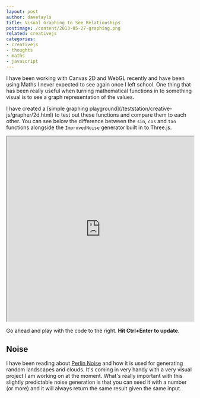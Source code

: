 ```yaml
---
layout: post
author: davetayls
title: Visual Graphing to See Relationships
postimage: /content/2013-05-27-graphing.png
related: creativejs
categories:
- creativejs
- thoughts
- maths
- javascript
---
```




I have been working with Canvas 2D and WebGL recently and have been
using Maths I never expected to see again once I left school. One
thing that has been really useful when turning mathematical functions
in to something visual is to see a graph representation of the values.

I have created a [simple graphing playground](/teststation/creative-
js/grapher/2d.html) to test out these functions and compare them to
each other. You can see below the difference between the `sin`, `cos`
and `tan` functions alongside the `ImprovedNoise` generator built in
to Three.js.

<iframe width="100%" height="500" src="http://the-taylors.org/teststation/creative-js/grapher/2d.html">
    <a href="http://the-taylors.org/teststation/creative-js/grapher/2d.html">View it</a>
</iframe>

Go ahead and play with the code to the right. **Hit Ctrl+Enter to
update**.

## Noise
I have been reading about [Perlin
Noise](http://freespace.virgin.net/hugo.elias/models/m_perlin.htm) and
how it is used for generating random landscapes and clouds. It's
coming in very handy with a very visual project I am working on at the
moment. What's really important with this slightly predictable noise
generation is that you can seed it with a number (or more) and it will
always return the same result given the same input.



